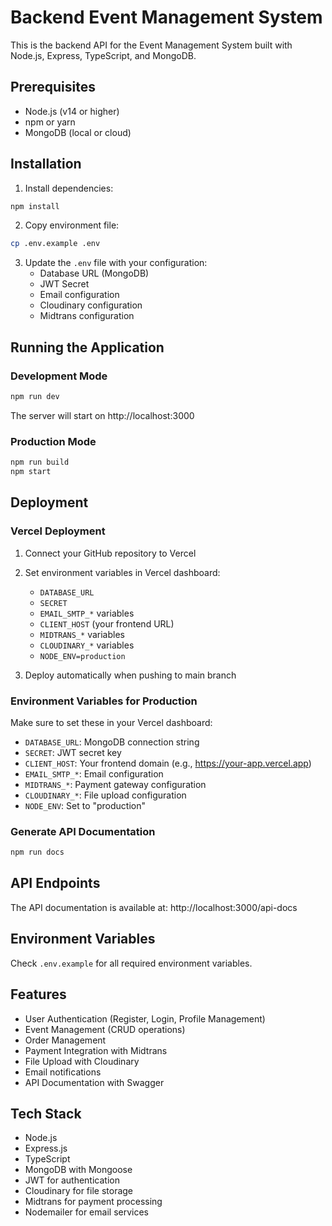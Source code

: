 # Backend Event Management System

This is the backend API for the Event Management System built with Node.js, Express, TypeScript, and MongoDB.

## Prerequisites

- Node.js (v14 or higher)
- npm or yarn
- MongoDB (local or cloud)

## Installation

1. Install dependencies:

```bash
npm install
```

2. Copy environment file:

```bash
cp .env.example .env
```

3. Update the `.env` file with your configuration:
   - Database URL (MongoDB)
   - JWT Secret
   - Email configuration
   - Cloudinary configuration
   - Midtrans configuration

## Running the Application

### Development Mode

```bash
npm run dev
```

The server will start on http://localhost:3000

### Production Mode

```bash
npm run build
npm start
```

## Deployment

### Vercel Deployment

1. Connect your GitHub repository to Vercel
2. Set environment variables in Vercel dashboard:
   - `DATABASE_URL`
   - `SECRET`
   - `EMAIL_SMTP_*` variables
   - `CLIENT_HOST` (your frontend URL)
   - `MIDTRANS_*` variables
   - `CLOUDINARY_*` variables
   - `NODE_ENV=production`

3. Deploy automatically when pushing to main branch

### Environment Variables for Production

Make sure to set these in your Vercel dashboard:

- `DATABASE_URL`: MongoDB connection string
- `SECRET`: JWT secret key
- `CLIENT_HOST`: Your frontend domain (e.g., https://your-app.vercel.app)
- `EMAIL_SMTP_*`: Email configuration
- `MIDTRANS_*`: Payment gateway configuration
- `CLOUDINARY_*`: File upload configuration
- `NODE_ENV`: Set to "production"

### Generate API Documentation

```bash
npm run docs
```

## API Endpoints

The API documentation is available at: http://localhost:3000/api-docs

## Environment Variables

Check `.env.example` for all required environment variables.

## Features

- User Authentication (Register, Login, Profile Management)
- Event Management (CRUD operations)
- Order Management
- Payment Integration with Midtrans
- File Upload with Cloudinary
- Email notifications
- API Documentation with Swagger

## Tech Stack

- Node.js
- Express.js
- TypeScript
- MongoDB with Mongoose
- JWT for authentication
- Cloudinary for file storage
- Midtrans for payment processing
- Nodemailer for email services
